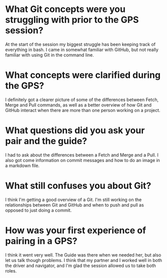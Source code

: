 # What Git concepts were you struggling with prior to the GPS session?

At the start of the session my biggest struggle has been keeping track of everything in bash. I came in somewhat familiar with GitHub, but not really familiar with using Git in the command line. 

# What concepts were clarified during the GPS?

I definitely got a clearer picture of some of the differences between Fetch, Merge and Pull commands, as well as a better overview of how Git and GitHub interact when there are more than one person working on a project.


# What questions did you ask your pair and the guide?

I had to ask about the differences between a Fetch and Merge and a Pull. I also got come information on commit messages and how to do an image in a markdown file.

# What still confuses you about Git?

I think I'm getting a good overview of a Git. I'm still working on the relationships between Git and GitHub and when to push and pull as opposed to just doing a commit. 

# How was your first experience of pairing in a GPS?

I think it went very well. The Guide was there when we needed her, but also let us talk though problems. I think that my partner and I worked well in both the driver and navigator, and I'm glad the session allowed us to take both roles. 